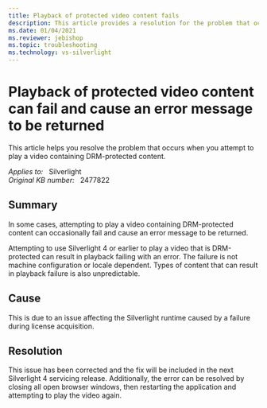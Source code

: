 ```yaml
---
title: Playback of protected video content fails
description: This article provides a resolution for the problem that occurs when you attempt to play a video containing DRM-protected content.
ms.date: 01/04/2021
ms.reviewer: jebishop
ms.topic: troubleshooting
ms.technology: vs-silverlight
---
```

# Playback of protected video content can fail and cause an error message to be returned

This article helps you resolve the problem that occurs when you attempt to play a video containing DRM-protected content.

_Applies to:_ &nbsp; Silverlight  
_Original KB number:_ &nbsp; 2477822

## Summary

In some cases, attempting to play a video containing DRM-protected content can occasionally fail and cause an error message to be returned.

Attempting to use Silverlight 4 or earlier to play a video that is DRM-protected can result in playback failing with an error. The failure is not machine configuration or locale dependent. Types of content that can result in playback failure is also unpredictable.

## Cause

This is due to an issue affecting the Silverlight runtime caused by a failure during license acquisition.

## Resolution

This issue has been corrected and the fix will be included in the next Silverlight 4 servicing release. Additionally, the error can be resolved by closing all open browser windows, then restarting the application and attempting to play the video again.
